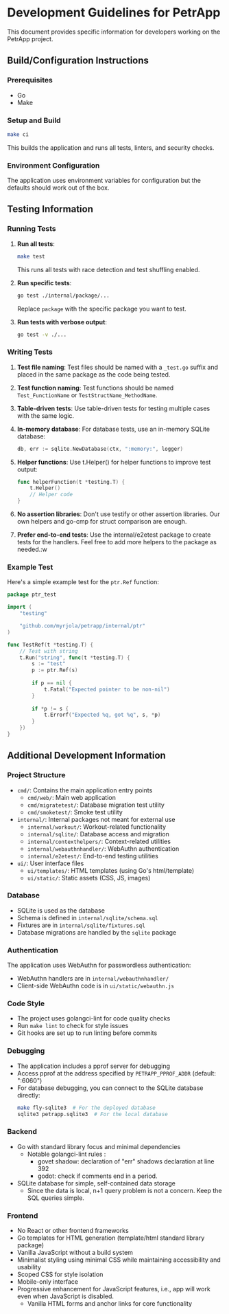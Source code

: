 # Development Guidelines for PetrApp

This document provides specific information for developers working on the PetrApp project.

## Build/Configuration Instructions

### Prerequisites

- Go
- Make

### Setup and Build

```bash
make ci
```

This builds the application and runs all tests, linters, and security checks.

### Environment Configuration

The application uses environment variables for configuration but the defaults should work out of the box.

## Testing Information

### Running Tests

1. **Run all tests**:
   ```bash
   make test
   ```
   This runs all tests with race detection and test shuffling enabled.

2. **Run specific tests**:
   ```bash
   go test ./internal/package/...
   ```
   Replace `package` with the specific package you want to test.

3. **Run tests with verbose output**:
   ```bash
   go test -v ./...
   ```

### Writing Tests

1. **Test file naming**: Test files should be named with a `_test.go` suffix and placed in the same package as the code
   being tested.

2. **Test function naming**: Test functions should be named `Test_FunctionName` or `TestStructName_MethodName`.

3. **Table-driven tests**: Use table-driven tests for testing multiple cases with the same logic.

4. **In-memory database**: For database tests, use an in-memory SQLite database:
   ```go
   db, err := sqlite.NewDatabase(ctx, ":memory:", logger)
   ```

5. **Helper functions**: Use t.Helper() for helper functions to improve test output:
   ```go
   func helperFunction(t *testing.T) {
       t.Helper()
       // Helper code
   }
   ```
6. **No assertion libraries**: Don't use testify or other assertion libraries. Our own helpers and go-cmp for struct
   comparison are enough.
7. **Prefer end-to-end tests**: Use the internal/e2etest package to create tests for the handlers. Feel free to add more
   helpers to the package as needed.:w

### Example Test

Here's a simple example test for the `ptr.Ref` function:

```go
package ptr_test

import (
	"testing"

	"github.com/myrjola/petrapp/internal/ptr"
)

func TestRef(t *testing.T) {
	// Test with string
	t.Run("string", func(t *testing.T) {
		s := "test"
		p := ptr.Ref(s)
		
		if p == nil {
			t.Fatal("Expected pointer to be non-nil")
		}
		
		if *p != s {
			t.Errorf("Expected %q, got %q", s, *p)
		}
	})
}
```

## Additional Development Information

### Project Structure

- `cmd/`: Contains the main application entry points
    - `cmd/web/`: Main web application
    - `cmd/migratetest/`: Database migration test utility
    - `cmd/smoketest/`: Smoke test utility
- `internal/`: Internal packages not meant for external use
    - `internal/workout/`: Workout-related functionality
    - `internal/sqlite/`: Database access and migration
    - `internal/contexthelpers/`: Context-related utilities
    - `internal/webauthnhandler/`: WebAuthn authentication
    - `internal/e2etest/`: End-to-end testing utilities
- `ui/`: User interface files
    - `ui/templates/`: HTML templates (using Go's html/template)
    - `ui/static/`: Static assets (CSS, JS, images)

### Database

- SQLite is used as the database
- Schema is defined in `internal/sqlite/schema.sql`
- Fixtures are in `internal/sqlite/fixtures.sql`
- Database migrations are handled by the `sqlite` package

### Authentication

The application uses WebAuthn for passwordless authentication:

- WebAuthn handlers are in `internal/webauthnhandler/`
- Client-side WebAuthn code is in `ui/static/webauthn.js`

### Code Style

- The project uses golangci-lint for code quality checks
- Run `make lint` to check for style issues
- Git hooks are set up to run linting before commits

### Debugging

- The application includes a pprof server for debugging
- Access pprof at the address specified by `PETRAPP_PPROF_ADDR` (default: ":6060")
- For database debugging, you can connect to the SQLite database directly:
  ```bash
  make fly-sqlite3  # For the deployed database
  sqlite3 petrapp.sqlite3  # For the local database
  ```

### Backend

- Go with standard library focus and minimal dependencies
    - Notable golangci-lint rules :
        - govet shadow: declaration of "err" shadows declaration at line 392
        - godot: check if comments end in a period.
- SQLite database for simple, self-contained data storage
    - Since the data is local, n+1 query problem is not a concern. Keep the SQL queries simple.

### Frontend

- No React or other frontend frameworks
- Go templates for HTML generation (template/html standard library package)
- Vanilla JavaScript without a build system
- Minimalist styling using minimal CSS while maintaining accessibility and usability
- Scoped CSS for style isolation
- Mobile-only interface
- Progressive enhancement for JavaScript features, i.e., app will work even when JavaScript is disabled.
    - Vanilla HTML forms and anchor links for core functionality

